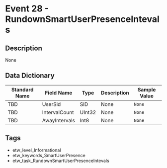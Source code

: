 # Event 28 - RundownSmartUserPresenceIntevals

## Description
None

## Data Dictionary
|Standard Name|Field Name|Type|Description|Sample Value|
|---|---|---|---|---|
|TBD|UserSid|SID|None|`None`|
|TBD|IntervalCount|UInt32|None|`None`|
|TBD|AwayIntervals|Int8|None|`None`|

## Tags
* etw_level_Informational
* etw_keywords_SmartUserPresence
* etw_task_RundownSmartUserPresenceIntevals
